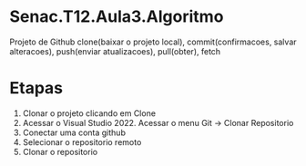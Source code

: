 # Senac.T12.Aula3.Algoritmo
Projeto de Github clone(baixar o projeto local), commit(confirmacoes, salvar alteracoes), push(enviar atualizacoes), pull(obter), fetch

# Etapas
1. Clonar o projeto clicando em Clone
2. Acessar o Visual Studio 2022. Acessar o menu Git -> Clonar Repositorio
3. Conectar uma conta github
4. Selecionar o repositorio remoto
5. Clonar o repositorio
